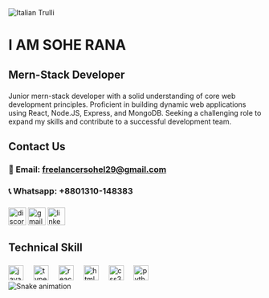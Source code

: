 
<img src="https://media.licdn.com/dms/image/v2/D5616AQHjrYhNfl6Zhw/profile-displaybackgroundimage-shrink_200_800/profile-displaybackgroundimage-shrink_200_800/0/1715194812611?e=2147483647&v=beta&t=N7pit0Frxr4hKyCptuygKf--i5IziE0zTLwW0fvN6Ow" alt="Italian Trulli">

# I AM SOHE RANA
## <p style='color red font-size40px'> Mern-Stack Developer</p>
Junior mern-stack developer with a solid understanding of core web
development principles. Proficient in building dynamic web
applications using React, Node.JS, Express, and MongoDB. Seeking a
challenging role to expand my skills and contribute to a successful
development team.

## Contact Us 

### 📧 Email: freelancersohel29@gmail.com
### 📞 Whatsapp: +8801310-148383

###

<div align="left">
  <img src="https://img.shields.io/static/v1?message=Discord&logo=discord&label=&color=7289DA&logoColor=white&labelColor=&style=for-the-badge" height="35" alt="discord logo"  />
  <img src="https://img.shields.io/static/v1?message=Gmail&logo=gmail&label=&color=D14836&logoColor=white&labelColor=&style=for-the-badge" height="35" alt="gmail logo"  />
  <img src="https://img.shields.io/static/v1?message=LinkedIn&logo=linkedin&label=&color=0077B5&logoColor=white&labelColor=&style=for-the-badge" height="35" alt="linkedin logo"  />
</div>



## Technical Skill
###

<div align="left">
  <img src="https://cdn.jsdelivr.net/gh/devicons/devicon/icons/javascript/javascript-original.svg" height="30" alt="javascript logo"  />
  <img width="12" />
  <img src="https://cdn.jsdelivr.net/gh/devicons/devicon/icons/typescript/typescript-original.svg" height="30" alt="typescript logo"  />
  <img width="12" />
  <img src="https://cdn.jsdelivr.net/gh/devicons/devicon/icons/react/react-original.svg" height="30" alt="react logo"  />
  <img width="12" />
  <img src="https://cdn.jsdelivr.net/gh/devicons/devicon/icons/html5/html5-original.svg" height="30" alt="html5 logo"  />
  <img width="12" />
  <img src="https://cdn.jsdelivr.net/gh/devicons/devicon/icons/css3/css3-original.svg" height="30" alt="css3 logo"  />
  <img width="12" />
  <img src="https://cdn.jsdelivr.net/gh/devicons/devicon/icons/python/python-original.svg" height="30" alt="python logo"  />

  <br clear="both">

<img src="https://raw.githubusercontent.com/maurodesouza/maurodesouza/output/snake.svg" alt="Snake animation" />

###





